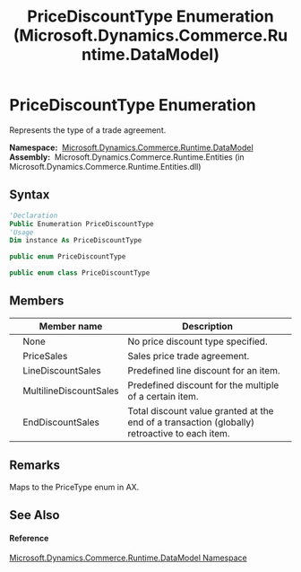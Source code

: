﻿---
title: PriceDiscountType Enumeration (Microsoft.Dynamics.Commerce.Runtime.DataModel)
TOCTitle: PriceDiscountType Enumeration
ms:assetid: T:Microsoft.Dynamics.Commerce.Runtime.DataModel.PriceDiscountType
ms:mtpsurl: https://technet.microsoft.com/en-us/library/microsoft.dynamics.commerce.runtime.datamodel.pricediscounttype(v=AX.60)
ms:contentKeyID: 49839106
ms.date: 05/18/2015
mtps_version: v=AX.60
f1_keywords:
- Microsoft.Dynamics.Commerce.Runtime.DataModel.PriceDiscountType
- Microsoft.Dynamics.Commerce.Runtime.DataModel.PriceDiscountType.EndDiscountSales
- Microsoft.Dynamics.Commerce.Runtime.DataModel.PriceDiscountType.LineDiscountSales
- Microsoft.Dynamics.Commerce.Runtime.DataModel.PriceDiscountType.MultilineDiscountSales
- Microsoft.Dynamics.Commerce.Runtime.DataModel.PriceDiscountType.None
- Microsoft.Dynamics.Commerce.Runtime.DataModel.PriceDiscountType.PriceSales
dev_langs:
- CSharp
- C++
- VB
---

# PriceDiscountType Enumeration

Represents the type of a trade agreement.

**Namespace:**  [Microsoft.Dynamics.Commerce.Runtime.DataModel](microsoft-dynamics-commerce-runtime-datamodel-namespace.md)  
**Assembly:**  Microsoft.Dynamics.Commerce.Runtime.Entities (in Microsoft.Dynamics.Commerce.Runtime.Entities.dll)

## Syntax

``` vb
'Declaration
Public Enumeration PriceDiscountType
'Usage
Dim instance As PriceDiscountType
```

``` csharp
public enum PriceDiscountType
```

``` c++
public enum class PriceDiscountType
```

## Members

<table>
<thead>
<tr class="header">
<th></th>
<th>Member name</th>
<th>Description</th>
</tr>
</thead>
<tbody>
<tr class="odd">
<td></td>
<td>None</td>
<td>No price discount type specified.</td>
</tr>
<tr class="even">
<td></td>
<td>PriceSales</td>
<td>Sales price trade agreement.</td>
</tr>
<tr class="odd">
<td></td>
<td>LineDiscountSales</td>
<td>Predefined line discount for an item.</td>
</tr>
<tr class="even">
<td></td>
<td>MultilineDiscountSales</td>
<td>Predefined discount for the multiple of a certain item.</td>
</tr>
<tr class="odd">
<td></td>
<td>EndDiscountSales</td>
<td>Total discount value granted at the end of a transaction (globally) retroactive to each item.</td>
</tr>
</tbody>
</table>


## Remarks

Maps to the PriceType enum in AX.

## See Also

#### Reference

[Microsoft.Dynamics.Commerce.Runtime.DataModel Namespace](microsoft-dynamics-commerce-runtime-datamodel-namespace.md)

